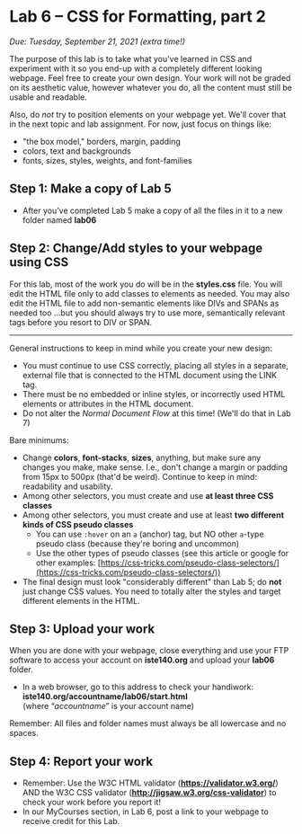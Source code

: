 # Lab 6 – CSS for Formatting, part 2
*Due: Tuesday, September 21, 2021 (extra time!)*

The purpose of this lab is to take what you've learned in CSS and experiment with it so you end-up with a completely different looking webpage. Feel free to create your own design. Your work will not be graded on its aesthetic value, however whatever you do, all the content must still be usable and readable.

Also, do *not* try to position elements on your webpage yet.  We'll cover that in the next topic and lab assignment.  For now, just focus on things like:

- "the box model," borders, margin, padding
- colors, text and backgrounds
- fonts, sizes, styles, weights, and font-families

## Step 1: Make a copy of Lab 5

-   After you’ve completed Lab 5 make a copy of all the files in it to a new folder named **lab06**

## Step 2: Change/Add styles to your webpage using CSS

For this lab, most of the work you do will be in the **styles.css** file. You will edit the HTML file only to add classes to elements as needed. You may also edit the HTML file to add non-semantic elements like DIVs and SPANs as needed too ...but you should always try to use more, semantically relevant tags before you resort to DIV or SPAN. 

<hr>

General instructions to keep in mind while you create your new design:

-   You must continue to use CSS correctly, placing all styles in a separate, external file that is connected to the HTML document using the LINK tag. 
-   There must be no embedded or inline styles, or incorrectly used HTML elements or attributes in the HTML document.
-   Do not alter the *Normal Document Flow* at this time!  (We'll do that in Lab 7)

Bare minimums:

-   Change **colors**, **font-stacks**, **sizes**, anything, but make sure any changes you make, make sense. I.e., don't change a margin or padding from 15px to 500px (that'd be weird). Continue to keep in mind: readability and usability.
-   Among other selectors, you must create and use **at least three CSS classes**
-   Among other selectors, you must create and use at least **two different kinds of CSS pseudo classes** 
    -   You can use `:hover` on an `a` (anchor) tag, but NO other `a`-type pseudo class (because they're boring and uncommon)
    -   Use the other types of pseudo classes (see this article or google for other examples: [https://css-tricks.com/pseudo-class-selectors/](https://css-tricks.com/pseudo-class-selectors/))
-   The final design must look "considerably different" than Lab 5; do **not** just change CSS values.  You need to totally alter the styles and target different elements in the HTML.  

## Step 3: Upload your work

When you are done with your webpage, close everything and use your FTP software to access your account on **iste140.org** and upload your **lab06** folder.

-   In a web browser, go to this address to check your handiwork:  
    **iste140.org/accountname/lab06/start.html**  
    (where “*accountname*” is your account name)

Remember: All files and folder names must always be all lowercase and no spaces.

## Step 4: Report your work

-   Remember: Use the W3C HTML validator (**https://validator.w3.org/**) AND the W3C CSS validator (**http://jigsaw.w3.org/css-validator**) to check your work before you report it!
-   In our MyCourses section, in Lab 6, post a link to your webpage to receive credit for this Lab.